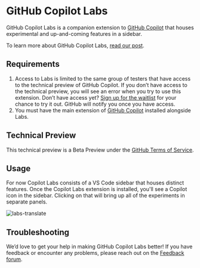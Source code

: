 # GitHub Copilot Labs

GitHub Copilot Labs is a companion extension to [GitHub Copilot](https://copilot.github.com) that houses experimental and up-and-coming features in a sidebar.

To learn more about GitHub Copilot Labs, [read our post](https://next.github.com/projects/copilot-labs/).

## Requirements

1. Access to Labs is limited to the same group of testers that have access to the technical preview of GitHub Copilot. If you don’t have access to the technical preview, you will
   see an error when you try to use this extension. Don’t have access yet? [Sign up for the waitlist](https://github.com/features/copilot/signup)
   for your chance to try it out. GitHub will notify you once you have access.
2. You must have the main extension of [GitHub Copilot](https://marketplace.visualstudio.com/items?itemName=GitHub.copilot) installed alongside Labs.

## Technical Preview

This technical preview is a Beta Preview under the
[GitHub Terms of Service](https://docs.github.com/en/github/site-policy/github-terms-of-service#j-beta-previews).

## Usage

For now Copilot Labs consists of a VS Code sidebar that houses distinct features. Once the Copilot Labs extension is installed, you'll see a Copilot icon in the sidebar. Clicking on that will bring up all of the experiments in separate panels.

![labs-translate](https://user-images.githubusercontent.com/8978670/160909091-70c1d70c-2850-4483-91ed-4de87efe5285.gif)

## Troubleshooting

We’d love to get your help in making GitHub Copilot Labs better!
If you have feedback or encounter any problems, please reach out on the
[Feedback forum](https://github.com/github/feedback/discussions/13901).
